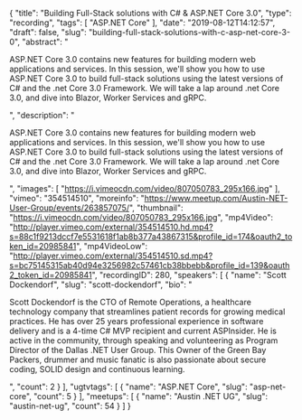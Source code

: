 {
  "title": "Building Full-Stack solutions with C# & ASP.NET Core 3.0",
  "type": "recording",
  "tags": [
    "ASP.NET Core"
  ],
  "date": "2019-08-12T14:12:57",
  "draft": false,
  "slug": "building-full-stack-solutions-with-c-asp-net-core-3-0",
  "abstract": "<p>ASP.NET Core 3.0 contains new features for building modern web applications and services. In this session, we'll show you how to use ASP.NET Core 3.0 to build full-stack solutions using the latest versions of C# and the .net Core 3.0 Framework. We will take a lap around .net Core 3.0, and dive into Blazor, Worker Services and gRPC.</p>",
  "description": "<p>ASP.NET Core 3.0 contains new features for building modern web applications and services. In this session, we'll show you how to use ASP.NET Core 3.0 to build full-stack solutions using the latest versions of C# and the .net Core 3.0 Framework. We will take a lap around .net Core 3.0, and dive into Blazor, Worker Services and gRPC.</p>",
  "images": [
    "https://i.vimeocdn.com/video/807050783_295x166.jpg"
  ],
  "vimeo": "354514510",
  "moreinfo": "https://www.meetup.com/Austin-NET-User-Group/events/263857075/",
  "thumbnail": "https://i.vimeocdn.com/video/807050783_295x166.jpg",
  "mp4Video": "http://player.vimeo.com/external/354514510.hd.mp4?s=88c1f9213dccf7e5531618f1ab8b377a43867315&profile_id=174&oauth2_token_id=20985841",
  "mp4VideoLow": "http://player.vimeo.com/external/354514510.sd.mp4?s=bc75145315ab40d94e3256982c57461cb38bbebb&profile_id=139&oauth2_token_id=20985841",
  "recordingID": 280,
  "speakers": [
    {
      "name": "Scott Dockendorf",
      "slug": "scott-dockendorf",
      "bio": "<p>Scott Dockendorf is the CTO of Remote Operations, a healthcare technology company that streamlines patient records for growing medical practices. He has over 25 years professional experience in software delivery and is a 4-time C# MVP recipient and current ASPInsider. He is active in the community, through speaking and volunteering as Program Director of the Dallas .NET User Group. This Owner of the Green Bay Packers, drummer and music fanatic is also passionate about secure coding, SOLID design and continuous learning.</p>",
      "count": 2
    }
  ],
  "ugtvtags": [
    {
      "name": "ASP.NET Core",
      "slug": "asp-net-core",
      "count": 5
    }
  ],
  "meetups": [
    {
      "name": "Austin .NET UG",
      "slug": "austin-net-ug",
      "count": 54
    }
  ]
}
